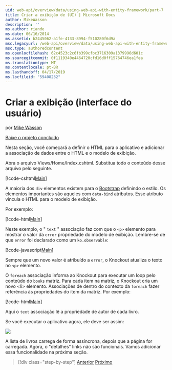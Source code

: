 ```yaml
---
uid: web-api/overview/data/using-web-api-with-entity-framework/part-7
title: Criar a exibição de (UI) | Microsoft Docs
author: MikeWasson
description: ''
ms.author: riande
ms.date: 06/16/2014
ms.assetid: b2445062-a1fe-4133-8994-f510280f6d9a
msc.legacyurl: /web-api/overview/data/using-web-api-with-entity-framework/part-7
msc.type: authoredcontent
ms.openlocfilehash: 62c4523c2c6fb399cfbc3716309a1379996d601c
ms.sourcegitcommit: 0f1119340e4464720cfd16d0ff15764746ea1fea
ms.translationtype: MT
ms.contentlocale: pt-BR
ms.lasthandoff: 04/17/2019
ms.locfileid: "59408232"
---
```

# <a name="create-the-view-ui"></a>Criar a exibição (interface do usuário)

por [Mike Wasson](https://github.com/MikeWasson)

[Baixe o projeto concluído](https://github.com/MikeWasson/BookService)

Nesta seção, você começará a definir o HTML para o aplicativo e adicionar a associação de dados entre o HTML e o modelo de exibição.

Abra o arquivo Views/Home/Index.cshtml. Substitua todo o conteúdo desse arquivo pelo seguinte.

[!code-cshtml[Main](part-7/samples/sample1.cshtml)]

A maioria dos `div` elementos existem para o [Bootstrap](http://getbootstrap.com/) definindo o estilo. Os elementos importantes são aqueles com `data-bind` atributos. Esse atributo vincula o HTML para o modelo de exibição.

Por exemplo:

[!code-html[Main](part-7/samples/sample2.html)]

Neste exemplo, o &quot; `text` &quot; associação faz com que o `<p>` elemento para mostrar o valor da `error` propriedade do modelo de exibição. Lembre-se de que `error` foi declarado como um `ko.observable`:

[!code-javascript[Main](part-7/samples/sample3.js)]

Sempre que um novo valor é atribuído a `error`, o Knockout atualiza o texto no `<p>` elemento.

O `foreach` associação informa ao Knockout para executar um loop pelo conteúdo do `books` matriz. Para cada item na matriz, o Knockout cria um novo &lt;li&gt; elemento. Associações de dentro do contexto da `foreach` fazer referência às propriedades do item da matriz. Por exemplo:

[!code-html[Main](part-7/samples/sample4.html)]

Aqui o `text` associação lê a propriedade de autor de cada livro.

Se você executar o aplicativo agora, ele deve ser assim:

![](part-7/_static/image1.png)

A lista de livros carrega de forma assíncrona, depois que a página for carregada. Agora, o &quot;detalhes&quot; links não são funcionais. Vamos adicionar essa funcionalidade na próxima seção.

> [!div class="step-by-step"]
> [Anterior](part-6.md)
> [Próximo](part-8.md)
